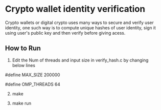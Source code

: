 Crypto wallet identity verification
===================================

Crypto wallets or digital crypto uses many ways to secure and verify user identity, one
such way is to compute unique hashes of user identity, sign it using user's public key
and then verify before giving acess.


How to Run
----------
1. Edit the Num of threads and input size in verify_hash.c by changing below lines

#define MAX_SIZE 200000

#define OMP_THREADS 64

2. make

3. make run
